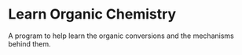 # Learn Organic Chemistry
A program to help learn the organic conversions and the mechanisms behind them.
